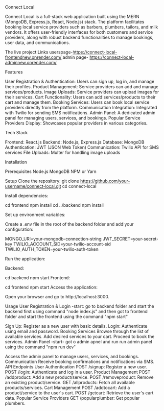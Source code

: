 Connect Local

Connect Local is a full-stack web application built using the MERN (MongoDB, Express.js, React, Node.js) stack. The platform facilitates booking local service providers such as barbers, plumbers, tailors, and milk vendors. It offers user-friendly interfaces for both customers and service providers, along with robust backend functionalities to manage bookings, user data, and communications.

The live project Links 
userspage-https://connect-local-frontendnew.onrender.com/ 
admin page- https://connect-local-adminnew.onrender.com/

Features

User Registration & Authentication: Users can sign up, log in, and manage their profiles.
Product Management: Service providers can add and manage services/products.
Image Uploads: Service providers can upload images for their services.
Cart Functionality: Users can add services/products to their cart and manage them.
Booking Services: Users can book local service providers directly from the platform.
Communication Integration: Integrated with Twilio for sending SMS notifications.
Admin Panel: A dedicated admin panel for managing users, services, and bookings.
Popular Service Providers Display: Showcases popular providers in various categories.


Tech Stack


Frontend: React.js
Backend: Node.js, Express.js
Database: MongoDB
Authentication: JWT (JSON Web Token)
Communication: Twilio API for SMS services
File Uploads: Multer for handling image uploads


Installation

Prerequisites
Node.js
MongoDB
NPM or Yarn

Setup
Clone the repository:
git clone https://github.com/your-username/connect-local.git
cd connect-local

Install dependencies:

cd frontend
npm install
cd ../backend
npm install


Set up environment variables:

Create a .env file in the root of the backend folder and add your configuration:

MONGO_URI=your-mongodb-connection-string
JWT_SECRET=your-secret-key
TWILIO_ACCOUNT_SID=your-twilio-account-sid
TWILIO_AUTH_TOKEN=your-twilio-auth-token


Run the application:

Backend:

cd backend
npm start
Frontend:

cd frontend
npm start
Access the application:

Open your browser and go to http://localhost:3000.

Usage
User Registration & Login
-start: go to backend folder and start the backend first using command "node index.js" and then got to frontend folder and start the frontend using the command "npm start"

Sign Up: Register as a new user with basic details.
Login: Authenticate using email and password.
Booking Services
Browse through the list of available services.
Add desired services to your cart.
Proceed to book the services.
Admin Panel
-start- got o admin apnel and run run admin panel using the command "npm run dev"

Access the admin panel to manage users, services, and bookings.
Communication
Receive booking confirmations and notifications via SMS.
API Endpoints
User Authentication
POST /signup: Register a new user.
POST /login: Authenticate and log in a user.
Product Management
POST /addproduct: Add a new product/service.
POST /removeproduct: Remove an existing product/service.
GET /allproducts: Fetch all available products/services.
Cart Management
POST /addtocart: Add a product/service to the user's cart.
POST /getcart: Retrieve the user's cart data.
Popular Service Providers
GET /popularplumber: Get popular plumbers.
